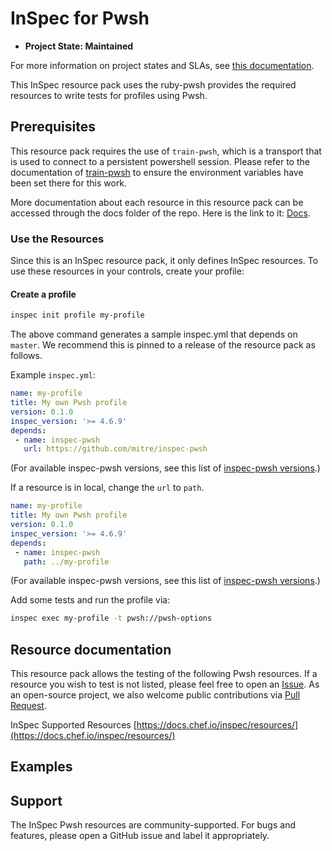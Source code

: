 # InSpec for Pwsh

* **Project State: Maintained**

For more information on project states and SLAs, see [this documentation](https://github.com/chef/chef-oss-practices/blob/master/repo-management/repo-states.md).

This InSpec resource pack uses the ruby-pwsh provides the required resources to write tests for profiles using Pwsh.

## Prerequisites

This resource pack requires the use of `train-pwsh`, which is a transport that is used to connect to a persistent powershell session. Please refer to the documentation of [train-pwsh](https://github.com/mitre/train-pwsh) to ensure the environment variables have been set there for this work.  

More documentation about each resource in this resource pack can be accessed through the docs folder of the repo. Here is the link to it: [Docs](https://github.com/mitre/inspec-pwsh/tree/main/docs).

### Use the Resources

Since this is an InSpec resource pack, it only defines InSpec resources. To use these resources in your controls, create your profile:

#### Create a profile

```bash
inspec init profile my-profile
```
The above command generates a sample inspec.yml that depends on `master`.  We recommend this is pinned to a release of the resource pack as follows.

Example `inspec.yml`:

```yaml
name: my-profile
title: My own Pwsh profile
version: 0.1.0
inspec_version: '>= 4.6.9'
depends:
 - name: inspec-pwsh
   url: https://github.com/mitre/inspec-pwsh
```

(For available inspec-pwsh versions, see this list of [inspec-pwsh versions](https://github.com/inspec/inspec-pwsh/releases).)

If a resource is in local, change the `url` to `path`.

```yaml
name: my-profile
title: My own Pwsh profile
version: 0.1.0
inspec_version: '>= 4.6.9'
depends:
 - name: inspec-pwsh
   path: ../my-profile
```

(For available inspec-pwsh versions, see this list of [inspec-pwsh versions](https://github.com/inspec/inspec-pwsh/releases).)

Add some tests and run the profile via:

```bash
inspec exec my-profile -t pwsh://pwsh-options
```

## Resource documentation

This resource pack allows the testing of the following Pwsh resources. If a resource you wish to test is not listed, please feel free to open an [Issue](https://github.com/inspec/inspec-pwsh/issues). As an open-source project, we also welcome public contributions via [Pull Request](https://github.com/inspec/inspec-pwsh/pulls).

InSpec Supported Resources [https://docs.chef.io/inspec/resources/](https://docs.chef.io/inspec/resources/)

## Examples 

## Support

The InSpec Pwsh resources are community-supported. For bugs and features, please open a GitHub issue and label it appropriately.